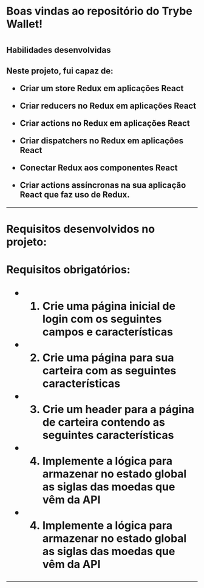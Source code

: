 <h1>Boas vindas ao repositório do Trybe Wallet!<h1>
<h2>Habilidades desenvolvidas<h2>
<p>Neste projeto, fui capaz de:

- Criar um store Redux em aplicações React

- Criar reducers no Redux em aplicações React

- Criar actions no Redux em aplicações React

- Criar dispatchers no Redux em aplicações React

- Conectar Redux aos componentes React

- Criar actions assíncronas na sua aplicação React que faz uso de Redux.

---
<p>
<h1>Requisitos desenvolvidos no projeto:<h1>
<p> Requisitos obrigatórios:

- 1. Crie uma página inicial de login com os seguintes campos e características

- 2. Crie uma página para sua carteira com as seguintes características

- 3. Crie um header para a página de carteira contendo as seguintes características
    
- 4. Implemente a lógica para armazenar no estado global as siglas das moedas que vêm da API
 
- 4. Implemente a lógica para armazenar no estado global as siglas das moedas que vêm da API


    
---
<p>
    


    

